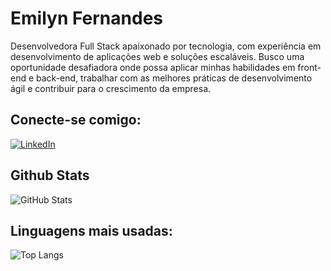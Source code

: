 # Emilyn Fernandes

Desenvolvedora Full Stack apaixonado por tecnologia, com experiência em desenvolvimento de aplicações web e soluções escaláveis. Busco uma oportunidade desafiadora onde possa aplicar minhas habilidades em front-end e back-end, trabalhar com as melhores práticas de desenvolvimento ágil e contribuir para o crescimento da empresa.

## Conecte-se comigo:

[![LinkedIn](https://img.shields.io/badge/LinkedIn-000?style=for-the-badge&logo=linkedin&logoColor=0E76A8)](www.linkedin.com/in/emilynsfer013) 


## Github Stats 

![GitHub Stats](https://github-readme-stats.vercel.app/api?username=Emilynsfer&theme=transparent&bg_color=000&border_color=30A3DC&show_icons=true&icon_color=30A3DC&title_color=E94D5F&text_color=FFF)


## Linguagens mais usadas: 

![Top Langs](https://github-readme-stats-git-masterrstaa-rickstaa.vercel.app/api/top-langs/?username=Emilynsfer&layout=compact&bg_color=000&border_color=30A3DC&title_color=E94D5F&text_color=FFF)

